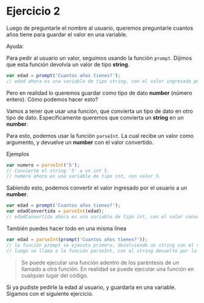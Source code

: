 # Ejercicio 2

Luego de preguntarle el nombre al usuario, queremos preguntarle cuantos años tiene para guardar el valor en una variable.

Ayuda:

Para pedir al usuario un valor, seguimos usando la función ``prompt``.
Dijimos que esta función devolvía un valor de tipo **string**.

```js
var edad = prompt('Cuantos años tienes?');
// edad ahora es una variable de tipo string, con el valor ingresado por el usuario
```

Pero en realidad lo queremos guardar como tipo de dato **number** (número entero). Cómo podemos hacer esto?

Vamos a tener que usar una función, que convierta un tipo de dato en otro tipo de dato. Específicamente queremos que convierta un **string** en un **number**.

Para esto, podemos usar la función ``parseInt``. La cual recibe un valor como argumento, y devuelve un **number** con el valor convertido.

Ejemplos

```js
var numero = parseInt('5');
// Convierte el string '5' a un int 5.
// numero ahora es una variable de tipo int, con valor 5.
```

Sabiendo esto, podemos convertir el valor ingresado por el usuario a un **number**.

```js
var edad = prompt('Cuantos años tienes?');
var edadConvertida = parseInt(edad);
// edadConvertida ahora es una variable de tipo int, con el valor convertido ingresado por el usuario
```

También puedes hacer todo en una misma línea
```js
var edad = parseInt(prompt('Cuantos años tienes?'));
// la función prompt se ejecuta primero, devolviendo un string con el valor ingresado por el usuario
// luego se llama a la función parseInt, con el string devuelto por la función prompt
```

> Se puede ejecutar una función adentro de los paréntesis de un llamado a otra función. En realidad se puede ejecutar una función en cualquier lugar del código.

Si ya pudiste pedirle la edad al usuario, y guardarla en una variable. Sigamos con el siguiente ejercicio.